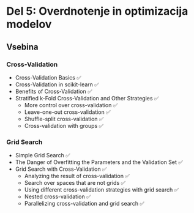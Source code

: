 # Del 5: Overdnotenje in optimizacija modelov

## Vsebina

### Cross-Validation
- Cross-Validation Basics ✅
- Cross-Validation in scikit-learn ✅ 
- Benefits of Cross-Validation ✅
- Stratified k-Fold Cross-Validation and Other Strategies ✅
    - More control over cross-validation ✅
    - Leave-one-out cross-validation ✅
    - Shuffle-split cross-validation ✅
    - Cross-validation with groups ✅
    
### Grid Search
- Simple Grid Search ✅
- The Danger of Overfitting the Parameters and the Validation Set ✅
- Grid Search with Cross-Validation ✅
    - Analyzing the result of cross-validation ✅
    - Search over spaces that are not grids ✅
    - Using different cross-validation strategies with grid search ✅
    - Nested cross-validation ✅
    - Parallelizing cross-validation and grid search ✅


